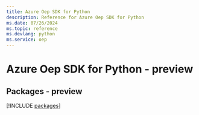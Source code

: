 ```yaml
---
title: Azure Oep SDK for Python
description: Reference for Azure Oep SDK for Python
ms.date: 07/26/2024
ms.topic: reference
ms.devlang: python
ms.service: oep
---
```

# Azure Oep SDK for Python - preview
## Packages - preview
[!INCLUDE [packages](oep-index.md)]